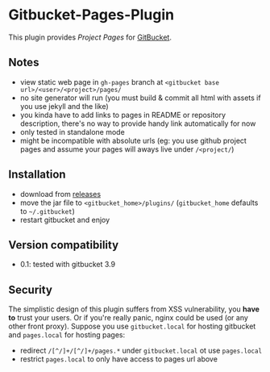 
# Gitbucket-Pages-Plugin

This plugin provides *Project Pages* for
[GitBucket](https://github.com/gitbucket/gitbucket).

## Notes

- view static web page in `gh-pages` branch at
  `<gitbucket base url>/<user>/<project>/pages/`
- no site generator will run (you must build & commit all html with
  assets if you use jekyll and the like)
- you kinda have to add links to pages in README or repository
  description, there's no way to provide handy link automatically for
  now
- only tested in standalone mode
- might be incompatible with absolute urls (eg: you use github project
  pages and assume your pages will aways live under `/<project/`)

## Installation

- download from [releases](https://github.com/yaroot/gitbucket-pages-plugin/releases)
- move the jar file to `<gitbucket_home>/plugins/` (`gitbucket_home` defaults to `~/.gitbucket`)
- restart gitbucket and enjoy

## Version compatibility

- 0.1: tested with gitbucket 3.9

## Security

The simplistic design of this plugin suffers from XSS vulnerability,
you **have to** trust your users.
Or if you're really panic, nginx could be used (or any other front proxy).
Suppose you use `gitbucket.local` for hosting gitbucket and
`pages.local` for hosting pages:

- redirect `/[^/]+/[^/]+/pages.*` under `gitbucket.local` ot use
  `pages.local`
- restrict `pages.local` to only have access to pages url above

